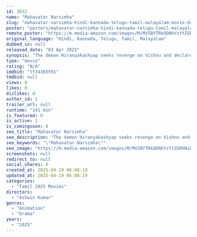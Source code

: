 ```yaml
---
id: 3832
name: "Mahavatar Narsimha"
slug: "mahavatar-narsimha-hindi-kannada-telugu-tamil-malayalam-movie-download"
poster: "posters/mahavatar-narsimha-hindi-kannada-telugu-tamil-malayalam-2025.jpg"
remote_poster: "https://m.media-amazon.com/images/M/MV5BYTRkODNhYzYtZGRhNi00MTg4LWI5MmYtN2MyZTQ5MjE2YzMyXkEyXkFqcGc@._V1_SX300.jpg"
original_language: "Hindi, Kannada, Telugu, Tamil, Malayalam"
dubbed_in: null
released_date: "03 Apr 2025"
synopsis: "The demon Hiranyakashyap seeks revenge on Vishnu and declares himself a god. His son Prahlad remains devoted to Vishnu. Vishnu manifests as Narsimha to defeat the demon and restore balance."
type: "movie"
rating: "N/A"
imdbid: "tt34365591"
tmdbid: null
views: 0
likes: 0
dislikes: 0
author_id: 1
trailer_url: null
runtime: "141 min"
is_featured: 0
is_active: 1
is_comingsoon: 0
seo_title: "Mahavatar Narsimha"
seo_description: "The demon Hiranyakashyap seeks revenge on Vishnu and declares himself a god. His son Prahlad remains devoted to Vishnu. Vishnu manifests as Narsimha to defeat the demon and restore balance."
seo_keywords: "\"Mahavatar Narsimha\""
seo_image: "https://m.media-amazon.com/images/M/MV5BYTRkODNhYzYtZGRhNi00MTg4LWI5MmYtN2MyZTQ5MjE2YzMyXkEyXkFqcGc@._V1_SX300.jpg"
screenshots: null
redirect_to: null
social_shares: 0
created_at: 2025-04-19 06:08:19
updated_at: 2025-04-19 06:08:19
categories:
  - "Tamil 2025 Movies"
directors:
  - "Ashwin Kumar"
genres:
  - "Animation"
  - "Drama"
years:
  - "2025"
---
```

